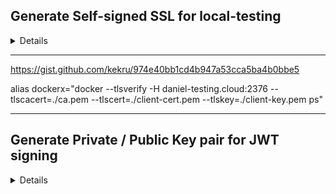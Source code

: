 ## Generate Self-signed SSL for local-testing

<details><br>

#### Create docker image with openssl installed:

    docker build -t gen_ssl:v1 -f "${pwd}\docker\df-ssl" .

#### Spin up Container with localfolder mounted:

    docker run -v "${pwd}\docker\gen-certs:/var/project/cert" -it gen_ssl:v1 bash

#### Enter following command:

    openssl req -config ssl.key.conf -days 365 \
            -new -x509 -newkey rsa:2048 -nodes \
            -keyout ssl.key.pem -out ssl.cert.pem

#### Import ***.cert.pem file into windows Cert-Manager:

    search windows for "Computerzertifikate verwalten"

    Go to "Vertrauenswürdige Stammzertifizierungsstellen"

    Import the ***.cert.pem file

</details>


___

https://gist.github.com/kekru/974e40bb1cd4b947a53cca5ba4b0bbe5


alias dockerx="docker --tlsverify -H daniel-testing.cloud:2376 --tlscacert=./ca.pem --tlscert=./client-cert.pem --tlskey=./client-key.pem ps"

___


## Generate Private / Public Key pair for JWT signing

<details><br>

#### Generate private key:
        
        openssl genrsa -out jwt.private.pem 512

#### Generate public key:

        openssl rsa -in jwt.private.pem -outform PEM -pubout -out jwt.public.pem

</details>